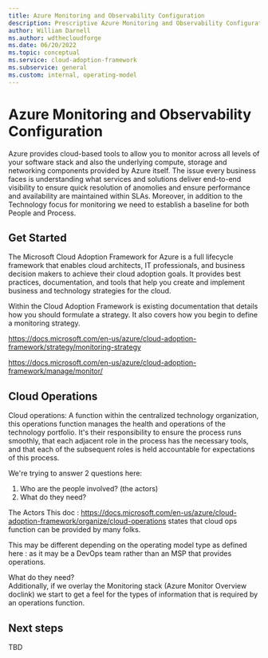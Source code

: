 ```yaml
---
title: Azure Monitoring and Observability Configuration
description: Prescriptive Azure Monitoring and Observability Configuration
author: William Darnell
ms.author: wdthecloudforge
ms.date: 06/20/2022
ms.topic: conceptual
ms.service: cloud-adoption-framework
ms.subservice: general
ms.custom: internal, operating-model
---
```


# Azure Monitoring and Observability Configuration

Azure provides cloud-based tools to allow you to monitor across all levels of your software stack and also the underlying compute, storage and networking components provided by Azure itself. 
The issue every business faces is understanding what services and solutions deliver end-to-end visibility to ensure quick resolution of anomolies and ensure performance and availability are maintained within SLAs. Moreover, in addition to the Technology focus for monitoring we need to establish a baseline for both People and Process.

## Get Started

The Microsoft Cloud Adoption Framework for Azure is a full lifecycle framework that enables cloud architects, IT professionals, and business decision makers to achieve their cloud adoption goals. It provides best practices, documentation, and tools that help you create and implement business and technology strategies for the cloud.

Within the Cloud Adoption Framework is existing documentation that details how you should formulate a strategy. It also covers how you begin to define a monitoring strategy.

https://docs.microsoft.com/en-us/azure/cloud-adoption-framework/strategy/monitoring-strategy

https://docs.microsoft.com/en-us/azure/cloud-adoption-framework/manage/monitor/

## Cloud Operations

Cloud operations: A function within the centralized technology organization, this operations function manages the health and operations of the technology portfolio. It's their responsibility to ensure the process runs smoothly, that each adjacent role in the process has the necessary tools, and that each of the subsequent roles is held accountable for expectations of this process.




We're trying to answer 2 questions here:
1. Who are the people involved? (the actors)
2. What do they need?


The Actors
This doc : https://docs.microsoft.com/en-us/azure/cloud-adoption-framework/organize/cloud-operations 
states that cloud ops function can be provided by many folks.

This may be different depending on the operating model type as defined here : <operating model link from CAF READY>
as it may be a DevOps team rather than an MSP that provides operations.
  
  
What do they need?  
Additionally, if we overlay the Monitoring stack (Azure Monitor Overview doclink) we start to get a feel for the 
  types of information that is required by an operations function.






## Next steps

TBD
